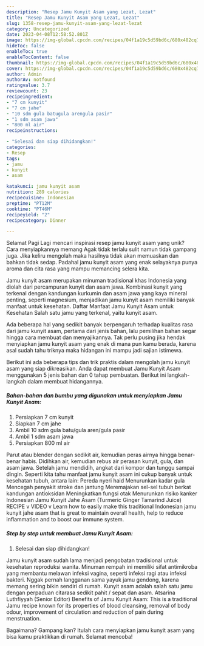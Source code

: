 ```yaml
---
description: "Resep Jamu Kunyit Asam yang Lezat, Lezat"
title: "Resep Jamu Kunyit Asam yang Lezat, Lezat"
slug: 1358-resep-jamu-kunyit-asam-yang-lezat-lezat
category: Uncategorized
date: 2023-04-08T12:58:52.801Z
image: https://img-global.cpcdn.com/recipes/04f1a19c5d59bd6c/680x482cq70/jamu-kunyit-asam-foto-resep-utama.jpg
hideToc: false
enableToc: true
enableTocContent: false
thumbnail: https://img-global.cpcdn.com/recipes/04f1a19c5d59bd6c/680x482cq70/jamu-kunyit-asam-foto-resep-utama.jpg
cover: https://img-global.cpcdn.com/recipes/04f1a19c5d59bd6c/680x482cq70/jamu-kunyit-asam-foto-resep-utama.jpg
author: Admin
authorAv: notfound
ratingvalue: 3.7
reviewcount: 23
recipeingredient:
- "7 cm kunyit"
- "7 cm jahe"
- "10 sdm gula batugula arengula pasir"
- "1 sdm asam jawa"
- "800 ml air"
recipeinstructions:

- "Selesai dan siap dihidangkan!"
categories:
- Resep
tags:
- jamu
- kunyit
- asam

katakunci: jamu kunyit asam 
nutrition: 289 calories
recipecuisine: Indonesian
preptime: "PT12M"
cooktime: "PT46M"
recipeyield: "2"
recipecategory: Dinner

---
```



Selamat Pagi Lagi mencari inspirasi resep jamu kunyit asam yang unik? Cara menyiapkannya memang Agak tidak terlalu sulit namun tidak gampang juga. Jika keliru mengolah maka hasilnya tidak akan memuaskan dan bahkan tidak sedap. Padahal jamu kunyit asam yang enak selayaknya punya aroma dan cita rasa yang mampu memancing selera kita.


Jamu kunyit asam merupakan minuman tradisional khas Indonesia yang diolah dari percampuran kunyit dan asam jawa. Kombinasi kunyit yang terkenal dengan kandungan kurkumin dan asam jawa yang kaya mineral penting, seperti magnesium, menjadikan jamu kunyit asam memiliki banyak manfaat untuk kesehatan. Daftar Manfaat Jamu Kunyit Asam untuk Kesehatan Salah satu jamu yang terkenal, yaitu kunyit asam.

Ada beberapa hal yang sedikit banyak berpengaruh terhadap kualitas rasa dari jamu kunyit asam, pertama dari jenis bahan, lalu pemilihan bahan segar hingga cara membuat dan menyajikannya. Tak perlu pusing jika hendak menyiapkan jamu kunyit asam yang enak di mana pun kamu berada, karena asal sudah tahu triknya maka hidangan ini mampu jadi sajian istimewa.


Berikut ini ada beberapa tips dan trik praktis dalam mengolah jamu kunyit asam yang siap dikreasikan. Anda dapat membuat Jamu Kunyit Asam menggunakan 5 jenis bahan dan 0 tahap pembuatan. Berikut ini langkah-langkah dalam membuat hidangannya.

<!--inarticleads1-->

##### Bahan-bahan dan bumbu yang digunakan untuk menyiapkan Jamu Kunyit Asam:

1. Persiapkan 7 cm kunyit
1. Siapkan 7 cm jahe
1. Ambil 10 sdm gula batu/gula aren/gula pasir
1. Ambil 1 sdm asam jawa
1. Persiapkan 800 ml air


Parut atau blender dengan sedikit air, kemudian peras airnya hingga benar-benar habis. Didihkan air, kemudian rebus air perasan kunyit, gula, dan asam jawa. Setelah jamu mendidih, angkat dari kompor dan tunggu sampai dingin. Seperti kita tahu manfaat jamu kunyit asam ini cukup banyak untuk kesehatan tubuh, antara lain: Pereda nyeri haid Menurunkan kadar gula Mencegah penyakit stroke dan jantung Meremajakan sel-sel tubuh berkat kandungan antioksidan Meningkatkan fungsi otak Menurunkan risiko kanker Indonesian Jamu Kunyit Jahe Asam (Turmeric Ginger Tamarind Juice) RECIPE v VIDEO v Learn how to easily make this traditional Indonesian jamu kunyit jahe asam that is great to maintain overall health, help to reduce inflammation and to boost our immune system. 

<!--inarticleads2-->

##### Step by step untuk membuat Jamu Kunyit Asam:


1. Selesai dan siap dihidangkan!

Jamu kunyit asam sudah lama menjadi pengobatan tradisional untuk kesehatan reproduksi wanita. Minuman rempah ini memiliki sifat antimikroba yang membantu melawan infeksi vagina, seperti infeksi ragi atau infeksi bakteri. Nggak pernah langganan sama yayuk jamu gendong, karena memang sering bikin sendiri di rumah. Kunyit asam adalah salah satu jamu dengan perpaduan citarasa sedikit pahit / sepat dan asam. Atsarina Luthfiyyah (Senior Editor) Benefits of Jamu Kunyit Asam: This is a traditional Jamu recipe known for its properties of blood cleansing, removal of body odour, improvement of circulation and reduction of pain during menstruation. 

Bagaimana? Gampang kan? Itulah cara menyiapkan jamu kunyit asam yang bisa kamu praktikkan di rumah. Selamat mencoba!
